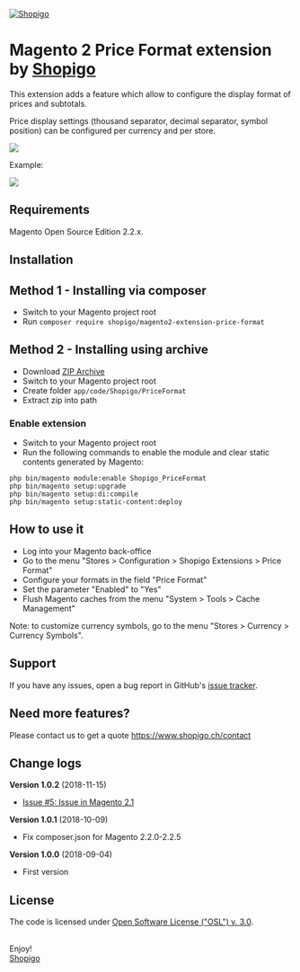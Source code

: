 [![Shopigo](https://www.shopigo.ch/wp-content/uploads/2018/08/github-shopigo-logo.png)](https://www.shopigo.ch)

# Magento 2 Price Format extension by [Shopigo](https://www.shopigo.ch)

This extension adds a feature which allow to configure the display format of prices and subtotals.

Price display settings (thousand separator, decimal separator, symbol position) can be configured per currency and per store.

![](https://www.shopigo.ch/wp-content/uploads/2018/09/github-extension-price-format-settings.jpg)

Example:

![](https://www.shopigo.ch/wp-content/uploads/2018/09/github-extension-price-format-display.jpg)

## Requirements

Magento Open Source Edition 2.2.x.

## Installation

## Method 1 - Installing via composer

- Switch to your Magento project root
- Run `composer require shopigo/magento2-extension-price-format`

## Method 2 - Installing using archive

- Download [ZIP Archive](https://github.com/shopigo/magento2-extension-price-format/archive/master.zip)
- Switch to your Magento project root
- Create folder `app/code/Shopigo/PriceFormat`
- Extract zip into path

### Enable extension

- Switch to your Magento project root
- Run the following commands to enable the module and clear static contents generated by Magento:
```
php bin/magento module:enable Shopigo_PriceFormat
php bin/magento setup:upgrade
php bin/magento setup:di:compile
php bin/magento setup:static-content:deploy
```

## How to use it

- Log into your Magento back-office
- Go to the menu "Stores > Configuration > Shopigo Extensions > Price Format"
- Configure your formats in the field "Price Format"
- Set the parameter "Enabled" to "Yes"
- Flush Magento caches from the menu "System > Tools > Cache Management"

Note: to customize currency symbols, go to the menu "Stores > Currency > Currency Symbols".

## Support

If you have any issues, open a bug report in GitHub's [issue tracker](https://github.com/shopigo/magento2-extension-price-format/issues).

## Need more features?

Please contact us to get a quote https://www.shopigo.ch/contact

## Change logs

**Version 1.0.2** (2018-11-15)
- [Issue #5: Issue in Magento 2.1](https://github.com/shopigo/magento2-extension-price-format/issues/5)

**Version 1.0.1** (2018-10-09)
- Fix composer.json for Magento 2.2.0-2.2.5

**Version 1.0.0** (2018-09-04)
- First version

## License

The code is licensed under [Open Software License ("OSL") v. 3.0](http://opensource.org/licenses/osl-3.0.php).

<br/>Enjoy!<br/>
[Shopigo](https://www.shopigo.ch)